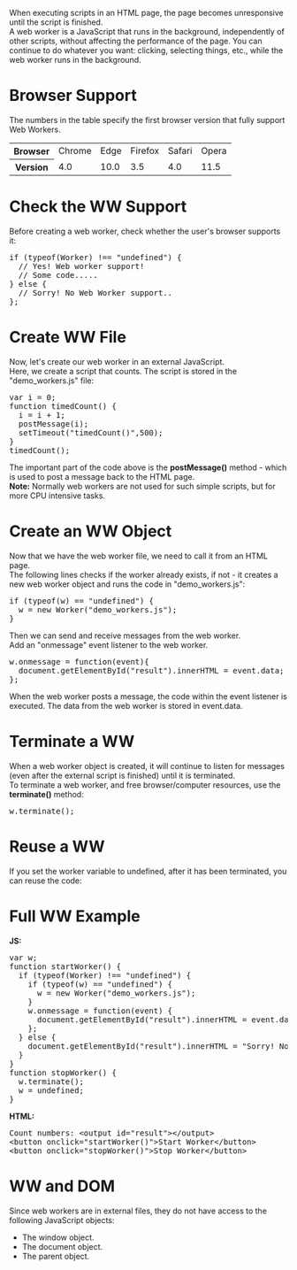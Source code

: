 When executing scripts in an HTML page, the page becomes unresponsive until the script is finished.
<br>
A web worker is a JavaScript that runs in the background, independently of other scripts, without affecting the performance of the page. You can continue to do whatever you want: clicking, selecting things, etc., while the web worker runs in the background.
<h1>Browser Support</h1>
The numbers in the table specify the first browser version that fully support Web Workers.
<table class="ws-table-all notranslate">
  <tr>
    <th>Browser</th>
    <td>Chrome</td>
    <td>Edge</td>
    <td>Firefox</td>
    <td>Safari</td>
    <td>Opera</td>
  </tr>
  <tr>
    <th>Version</th>
    <td>4.0</td>
    <td>10.0</td>
    <td>3.5</td>
    <td>4.0</td>
    <td>11.5</td>
  </tr>
</table>
<h1>Check the WW Support</h1>
Before creating a web worker, check whether the user's browser supports it:
<pre>
if (typeof(Worker) !== "undefined") {
  // Yes! Web worker support!
  // Some code.....
} else {
  // Sorry! No Web Worker support..
};
</pre>
<h1>Create WW File</h1>
Now, let's create our web worker in an external JavaScript.
<br>
Here, we create a script that counts. The script is stored in the "demo_workers.js" file:
<pre>
var i = 0;
function timedCount() {
  i = i + 1;
  postMessage(i);
  setTimeout("timedCount()",500);
}
timedCount();
</pre>
The important part of the code above is the <b>postMessage()</b> method - which is used to post a message back to the HTML page.
<br>
<b>Note:</b> Normally web workers are not used for such simple scripts, but for more CPU intensive tasks.
<h1>Create an WW Object</h1>
Now that we have the web worker file, we need to call it from an HTML page.
<br>
The following lines checks if the worker already exists, if not - it creates a new web worker object and runs the code in "demo_workers.js":
<pre>
if (typeof(w) == "undefined") {
  w = new Worker("demo_workers.js");
}
</pre>
Then we can send and receive messages from the web worker.
<br>
Add an "onmessage" event listener to the web worker.
<pre>
w.onmessage = function(event){
  document.getElementById("result").innerHTML = event.data;
};
</pre>
When the web worker posts a message, the code within the event listener is executed. The data from the web worker is stored in event.data.
<h1>Terminate a WW</h1>
When a web worker object is created, it will continue to listen for messages (even after the external script is finished) until it is terminated.
<br>
To terminate a web worker, and free browser/computer resources, use the <b>terminate()</b> method:
<pre>w.terminate();</pre>
<h1>Reuse a WW</h1>
If you set the worker variable to undefined, after it has been terminated, you can reuse the code:
<h1>Full WW Example</h1>
<b>JS:</b>
<pre>
var w;
function startWorker() {
  if (typeof(Worker) !== "undefined") {
    if (typeof(w) == "undefined") {
      w = new Worker("demo_workers.js");
    }
    w.onmessage = function(event) {
      document.getElementById("result").innerHTML = event.data;
    };
  } else {
    document.getElementById("result").innerHTML = "Sorry! No Web Worker support.";
  }
}
function stopWorker() { 
  w.terminate();
  w = undefined;
}
</pre>
<b>HTML:</b>
<pre>
Count numbers: &lt;output id="result"&gt;&lt;/output&gt;
&lt;button onclick="startWorker()"&gt;Start Worker&lt;/button&gt;
&lt;button onclick="stopWorker()"&gt;Stop Worker&lt;/button&gt;
</pre>
<h1>WW and DOM</h1>
Since web workers are in external files, they do not have access to the following JavaScript objects:
<ul>
  <li>The window object.</li>
  <li>The document object.</li>
  <li>The parent object.</li>
</ul>
